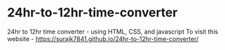 # 24hr-to-12hr-time-converter
24hr to 12hr time converter - using HTML, CSS, and javascript
To visit this website - https://surajk7841.github.io/24hr-to-12hr-time-converter/
